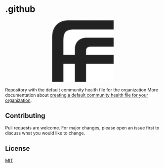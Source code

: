 # .github

<p align="center">
  <img width="200" height="200" src="./images/fuse-logo-128.png">
</p>

Repository with the default community health file for the organization
More documentation about [creating a default community health file for your organization](https://help.github.com/en/articles/creating-a-default-community-health-file-for-your-organization).

## Contributing

Pull requests are welcome. For major changes, please open an issue first to discuss what you would like to change.

## License

[MIT](LICENSE)
